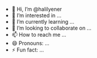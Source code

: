- 👋 Hi, I’m @halilyener
- 👀 I’m interested in ...
- 🌱 I’m currently learning ...
- 💞️ I’m looking to collaborate on ...
- 📫 How to reach me ...
- 😄 Pronouns: ...
- ⚡ Fun fact: ...

<!---
halilyener/halilyener is a ✨ special ✨ repository because its `README.md` (this file) appears on your GitHub profile.
You can click the Preview link to take a look at your changes.
--->
